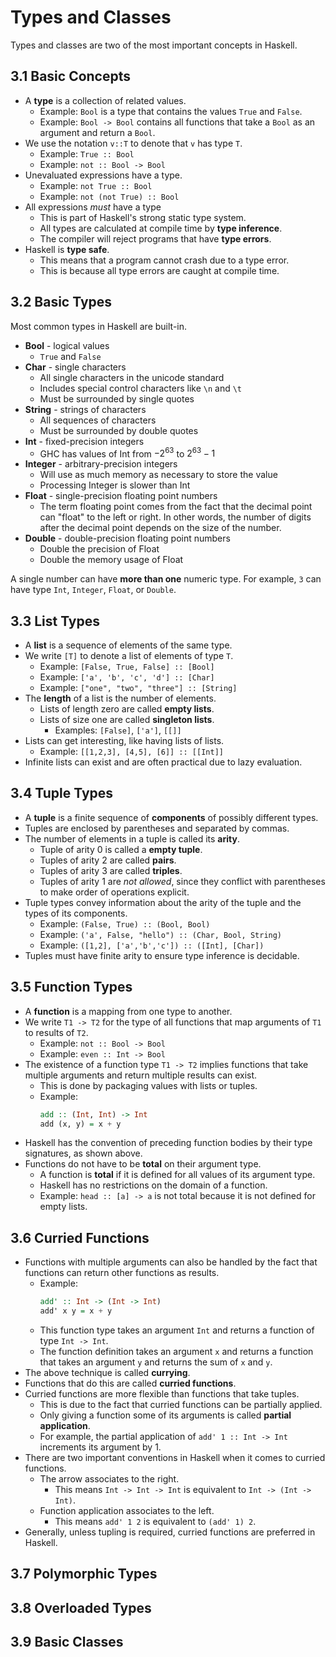 # Types and Classes
Types and classes are two of the most important concepts in Haskell.

## 3.1 Basic Concepts
- A **type** is a collection of related values.
    - Example: `Bool` is a type that contains the values `True` and `False`.
    - Example: `Bool -> Bool` contains all functions that take a `Bool` as an argument and return a `Bool`.
- We use the notation `v::T` to denote that `v` has type `T`.
    - Example: `True :: Bool`
    - Example: `not :: Bool -> Bool`
- Unevaluated expressions have a type.
    - Example: `not True :: Bool`
    - Example: `not (not True) :: Bool`
- All expressions *must* have a type
    - This is part of Haskell's strong static type system.
    - All types are calculated at compile time by **type inference**.
    - The compiler will reject programs that have **type errors**.
- Haskell is **type safe**.
    - This means that a program cannot crash due to a type error.
    - This is because all type errors are caught at compile time.

## 3.2 Basic Types
Most common types in Haskell are built-in.
- **Bool** - logical values
    - `True` and `False`
- **Char** - single characters
    - All single characters in the unicode standard
    - Includes special control characters like `\n` and `\t`
    - Must be surrounded by single quotes
- **String** - strings of characters
    - All sequences of characters
    - Must be surrounded by double quotes
- **Int** - fixed-precision integers
    - GHC has values of Int from $-2^{63}$ to $2^{63}-1$
- **Integer** - arbitrary-precision integers
    - Will use as much memory as necessary to store the value
    - Processing Integer is slower than Int
- **Float** - single-precision floating point numbers
    - The term floating point comes from the fact that the decimal point can "float" to the left or right. In other words, the number of digits after the decimal point depends on the size of the number.
- **Double** - double-precision floating point numbers
    - Double the precision of Float
    - Double the memory usage of Float

A single number can have **more than one** numeric type.
For example, `3` can have type `Int`, `Integer`, `Float`, or `Double`.
## 3.3 List Types
- A **list** is a sequence of elements of the same type.
- We write `[T]` to denote a list of elements of type `T`.
    - Example: `[False, True, False] :: [Bool]`
    - Example: `['a', 'b', 'c', 'd'] :: [Char]`
    - Example: `["one", "two", "three"] :: [String]`
- The **length** of a list is the number of elements.
    - Lists of length zero are called **empty lists**.
    - Lists of size one are called **singleton lists**.
        - Examples: `[False]`, `['a']`, `[[]]`
- Lists can get interesting, like having lists of lists.
    - Example: `[[1,2,3], [4,5], [6]] :: [[Int]]`
- Infinite lists can exist and are often practical due to lazy evaluation.

## 3.4 Tuple Types
- A **tuple** is a finite sequence of **components** of possibly different types.
- Tuples are enclosed by parentheses and separated by commas.
- The number of elements in a tuple is called its **arity**.
    - Tuple of arity 0 is called a **empty tuple**.
    - Tuples of arity 2 are called **pairs**.
    - Tuples of arity 3 are called **triples**.
    - Tuples of arity 1 are *not allowed*, since they conflict with parentheses to make order of operations explicit.
- Tuple types convey information about the arity of the tuple and the types of its components.
    - Example: `(False, True) :: (Bool, Bool)`
    - Example: `('a', False, "hello") :: (Char, Bool, String)`
    - Example: `([1,2], ['a','b','c']) :: ([Int], [Char])`
- Tuples must have finite arity to ensure type inference is decidable.

## 3.5 Function Types
- A **function** is a mapping from one type to another.
- We write `T1 -> T2` for the type of all functions that map arguments of `T1` to results of `T2`.
    - Example: `not :: Bool -> Bool`
    - Example: `even :: Int -> Bool`
- The existence of a function type `T1 -> T2` implies functions that take multiple arguments and return multiple results can exist.
    - This is done by packaging values with lists or tuples.
    - Example:
        ```haskell
        add :: (Int, Int) -> Int
        add (x, y) = x + y
        ```
- Haskell has the convention of preceding function bodies by their type signatures, as shown above.
- Functions do not have to be **total** on their argument type.
    - A function is **total** if it is defined for all values of its argument type.
    - Haskell has no restrictions on the domain of a function.
    - Example: `head :: [a] -> a` is not total because it is not defined for empty lists.

## 3.6 Curried Functions
- Functions with multiple arguments can also be handled by the fact that functions can return other functions as results.
    - Example:
        ```haskell
        add' :: Int -> (Int -> Int)
        add' x y = x + y
        ```
    - This function type takes an argument `Int` and returns a function of type `Int -> Int`.
    - The function definition takes an argument `x` and returns a function that takes an argument `y` and returns the sum of `x` and `y`.
- The above technique is called **currying**.
- Functions that do this are called **curried functions**.
- Curried functions are more flexible than functions that take tuples.
    - This is due to the fact that curried functions can be partially applied.
    - Only giving a function some of its arguments is called **partial application**.
    - For example, the partial application of `add' 1 :: Int -> Int` increments its argument by 1.
- There are two important conventions in Haskell when it comes to curried functions.
    - The arrow associates to the right.
        - This means `Int -> Int -> Int` is equivalent to `Int -> (Int -> Int)`.
    - Function application associates to the left.
        - This means `add' 1 2` is equivalent to `(add' 1) 2`.
- Generally, unless tupling is required, curried functions are preferred in Haskell.

## 3.7 Polymorphic Types

## 3.8 Overloaded Types

## 3.9 Basic Classes